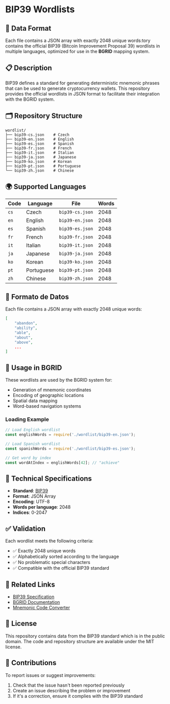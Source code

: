 # BIP39 Wordlists

## 📄 Data Format

Each file contains a JSON array with exactly 2048 unique words:tory contains the official BIP39 (Bitcoin Improvement Proposal 39) wordlists in multiple languages, optimized for use in the **BGRID** mapping system.

## 📋 Description

BIP39 defines a standard for generating deterministic mnemonic phrases that can be used to generate cryptocurrency wallets. This repository provides the official wordlists in JSON format to facilitate their integration with the BGRID system.

## 🗂️ Repository Structure

```
wordlist/
├── bip39-cs.json    # Czech
├── bip39-en.json    # English
├── bip39-es.json    # Spanish
├── bip39-fr.json    # French
├── bip39-it.json    # Italian
├── bip39-ja.json    # Japanese
├── bip39-ko.json    # Korean
├── bip39-pt.json    # Portuguese
└── bip39-zh.json    # Chinese
```

## 🌍 Supported Languages

| Code | Language | File | Words |
|--------|--------|---------|----------|
| `cs` | Czech | `bip39-cs.json` | 2048 |
| `en` | English | `bip39-en.json` | 2048 |
| `es` | Spanish | `bip39-es.json` | 2048 |
| `fr` | French | `bip39-fr.json` | 2048 |
| `it` | Italian | `bip39-it.json` | 2048 |
| `ja` | Japanese | `bip39-ja.json` | 2048 |
| `ko` | Korean | `bip39-ko.json` | 2048 |
| `pt` | Portuguese | `bip39-pt.json` | 2048 |
| `zh` | Chinese | `bip39-zh.json` | 2048 |

## 📄 Formato de Datos

Each file contains a JSON array with exactly 2048 unique words:

```json
[
    "abandon",
    "ability",
    "able",
    "about",
    "above",
    ...
]
```

## 🚀 Usage in BGRID

These wordlists are used by the BGRID system for:

- Generation of mnemonic coordinates
- Encoding of geographic locations
- Spatial data mapping
- Word-based navigation systems

### Loading Example

```javascript
// Load English wordlist
const englishWords = require('./wordlist/bip39-en.json');

// Load Spanish wordlist
const spanishWords = require('./wordlist/bip39-es.json');

// Get word by index
const wordAtIndex = englishWords[42]; // "achieve"
```

## 🔧 Technical Specifications

- **Standard**: [BIP39](https://github.com/bitcoin/bips/blob/master/bip-0039.mediawiki)
- **Format**: JSON Array
- **Encoding**: UTF-8
- **Words per language**: 2048
- **Indices**: 0-2047

## ✅ Validation

Each wordlist meets the following criteria:

- ✅ Exactly 2048 unique words
- ✅ Alphabetically sorted according to the language
- ✅ No problematic special characters
- ✅ Compatible with the official BIP39 standard

## 🔗 Related Links

- [BIP39 Specification](https://github.com/bitcoin/bips/blob/master/bip-0039.mediawiki)
- [BGRID Documentation](https://github.com/kudelink/bgrid)
- [Mnemonic Code Converter](https://iancoleman.io/bip39/)

## 📝 License

This repository contains data from the BIP39 standard which is in the public domain. The code and repository structure are available under the MIT license.

## 🤝 Contributions

To report issues or suggest improvements:

1. Check that the issue hasn't been reported previously
2. Create an issue describing the problem or improvement
3. If it's a correction, ensure it complies with the BIP39 standard

